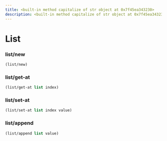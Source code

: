 ```yaml
---
title: <built-in method capitalize of str object at 0x7f45ea343230>
description: <built-in method capitalize of str object at 0x7f45ea343230> functions and variables
---
```


# List

### list/new

```lisp
(list/new)
```



### list/get-at

```lisp
(list/get-at list index)
```



### list/set-at

```lisp
(list/set-at list index value)
```



### list/append

```lisp
(list/append list value)
```



